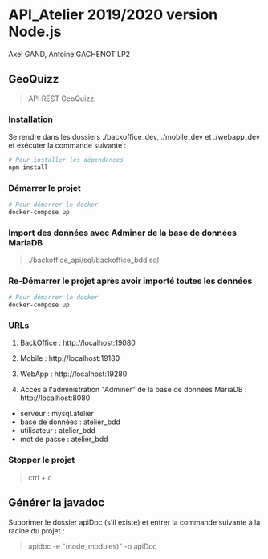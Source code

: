 # API_Atelier 2019/2020 version Node.js

Axel GAND, Antoine GACHENOT LP2

## GeoQuizz

> API REST GeoQuizz.

### Installation

Se rendre dans les dossiers ./backoffice_dev, ./mobile_dev et ./webapp_dev et exécuter la commande suivante :

``` bash
# Pour installer les dépendances
npm install
```

### Démarrer le projet

``` bash
# Pour démarrer le docker
docker-compose up
```

### Import des données avec Adminer de la base de données MariaDB

> ./backoffice_api/sql/backoffice_bdd.sql

### Re-Démarrer le projet après avoir importé toutes les données

``` bash
# Pour démarrer le docker
docker-compose up
```

### URLs

1. BackOffice : http://localhost:19080

2. Mobile : http://localhost:19180

3. WebApp : http://localhost:19280

4. Accès à l'administration "Adminer" de la base de données MariaDB : http://localhost:8080

- serveur : mysql.atelier
- base de données : atelier_bdd
- utilisateur : atelier_bdd
- mot de passe : atelier_bdd

### Stopper le projet

> ctrl + c

## Générer la javadoc

Supprimer le dossier apiDoc (s'il existe) et entrer la commande suivante à la racine du projet :

> apidoc -e "(node_modules)" -o apiDoc